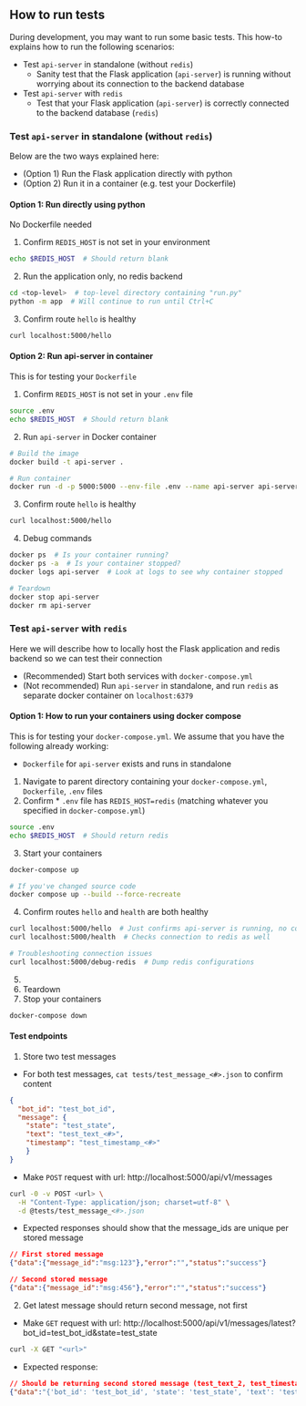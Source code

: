 ## How to run tests

During development, you may want to run some basic tests. This how-to explains how to run the following scenarios:
* Test `api-server` in standalone (without `redis`)
  * Sanity test that the Flask application (`api-server`) is running without worrying about its connection to the backend database
* Test `api-server` with `redis`
  * Test that your Flask application (`api-server`) is correctly connected to the backend database (`redis`)

### Test `api-server` in standalone (without `redis`)
Below are the two ways explained here:
  * (Option 1) Run the Flask application directly with python
  * (Option 2) Run it in a container (e.g. test your Dockerfile)

#### Option 1: Run directly using python
No Dockerfile needed
1. Confirm `REDIS_HOST` is not set in your environment
```sh
echo $REDIS_HOST  # Should return blank
```
2. Run the application only, no redis backend
```sh
cd <top-level>  # top-level directory containing "run.py"
python -m app  # Will continue to run until Ctrl+C
```
3. Confirm route `hello` is healthy
```sh
curl localhost:5000/hello
```

#### Option 2: Run api-server in container
This is for testing your `Dockerfile`
1. Confirm `REDIS_HOST` is not set in your `.env` file
```sh
source .env
echo $REDIS_HOST  # Should return blank
```
2. Run `api-server` in Docker container
```sh
# Build the image
docker build -t api-server .

# Run container
docker run -d -p 5000:5000 --env-file .env --name api-server api-server
```
3. Confirm route `hello` is healthy
```sh
curl localhost:5000/hello
```
4. Debug commands
```sh
docker ps  # Is your container running?
docker ps -a  # Is your container stopped?
docker logs api-server  # Look at logs to see why container stopped

# Teardown
docker stop api-server
docker rm api-server
```

### Test `api-server` with `redis`

Here we will describe how to locally host the Flask application and redis backend so we can test their connection
* (Recommended) Start both services with `docker-compose.yml`
* (Not recommended) Run `api-server` in standalone, and run `redis` as separate docker container on `localhost:6379`

#### Option 1: How to run your containers using docker compose
This is for testing your `docker-compose.yml`. We assume that you have the following already working:
* `Dockerfile` for `api-server` exists and runs in standalone

1. Navigate to parent directory containing your `docker-compose.yml`, `Dockerfile`, `.env` files
2. Confirm * `.env` file has `REDIS_HOST=redis` (matching whatever you specified in `docker-compose.yml`)
```sh
source .env
echo $REDIS_HOST  # Should return redis
```
3. Start your containers
```sh
docker-compose up

# If you've changed source code
docker compose up --build --force-recreate
```
4. Confirm routes `hello` and `health` are both healthy
```sh
curl localhost:5000/hello  # Just confirms api-server is running, no connection needed
curl localhost:5000/health  # Checks connection to redis as well

# Troubleshooting connection issues
curl localhost:5000/debug-redis  # Dump redis configurations
```

5. 
6. Teardown
3. Stop your containers
```sh
docker-compose down
```

#### Test endpoints
1. Store two test messages
  * For both test messages, `cat tests/test_message_<#>.json` to confirm content
```json
{
  "bot_id": "test_bot_id",
  "message": {
    "state": "test_state",
    "text": "test_text_<#>",
    "timestamp": "test_timestamp_<#>"
    }
}
```
  * Make `POST` request with url: http://localhost:5000/api/v1/messages
```sh
curl -0 -v POST <url> \
  -H "Content-Type: application/json; charset=utf-8" \
  -d @tests/test_message_<#>.json
```
  * Expected responses should show that the message_ids are unique per stored message
```json
// First stored message
{"data":{"message_id":"msg:123"},"error":"","status":"success"}

// Second stored message
{"data":{"message_id":"msg:456"},"error":"","status":"success"}
```

2. Get latest message should return second message, not first
  * Make `GET` request with url: http://localhost:5000/api/v1/messages/latest?bot_id=test_bot_id&state=test_state
```sh
curl -X GET "<url>"
```
  * Expected response:
```json
// Should be returning second stored message (test_text_2, test_timestamp_2), not the first
{"data":"{'bot_id': 'test_bot_id', 'state': 'test_state', 'text': 'test_text_2', 'timestamp': 'test_timestamp_2'}","error":"","status":"success"}
```